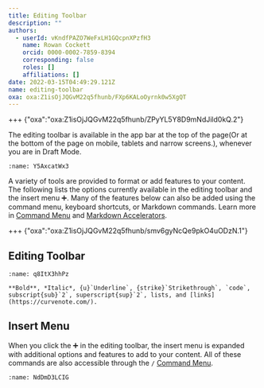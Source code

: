 ```yaml
---
title: Editing Toolbar
description: ""
authors:
  - userId: vKndfPAZO7WeFxLH1GQcpnXPzfH3
    name: Rowan Cockett
    orcid: 0000-0002-7859-8394
    corresponding: false
    roles: []
    affiliations: []
date: 2022-03-15T04:49:29.121Z
name: editing-toolbar
oxa: oxa:Z1isOjJQGvM22q5fhunb/FXp6KALoOyrnk0w5XgQT
---
```


+++ {"oxa":"oxa:Z1isOjJQGvM22q5fhunb/ZPyYL5Y8D9mNdJild0kQ.2"}

The editing toolbar is available in the app bar at the top of the page(Or at the bottom of the page on mobile, tablets and narrow screens.), whenever you are in Draft Mode.

```{figure} images/Z1isOjJQGvM22q5fhunb-DusY0EegfAR2jas6mpa8-v1.png
:name: Y5AxcatWx3
```

A variety of tools are provided to format or add features to your content. The following lists the options currently available in the editing toolbar and the insert menu ➕. Many of the features below can also be added using the command menu, keyboard shortcuts, or Markdown commands. Learn more in [Command Menu](oxa:Z1isOjJQGvM22q5fhunb/gKX5CnZEMGcUbygsA0dh "Command Menu") and [Markdown Accelerators](oxa:Z1isOjJQGvM22q5fhunb/CR4x2BBf2tUF5l0BmMNK "Markdown Accelerators").

+++ {"oxa":"oxa:Z1isOjJQGvM22q5fhunb/smv6gyNcQe9pkO4uODzN.1"}

## Editing Toolbar

```{figure} images/Z1isOjJQGvM22q5fhunb-2mimT2OCSmoZYXuzlG4x-v1.png
:name: q8ItX3hhPz

**Bold**, *Italic*, {u}`Underline`, {strike}`Strikethrough`, `code`, subscript{sub}`2`, superscript{sup}`2`, lists, and [links](https://curvenote.com/).
```

## Insert Menu

When you click the ➕ in the editing toolbar, the insert menu is expanded with additional options and features to add to your content. All of these commands are also accessible through the `/` [Command Menu](oxa:Z1isOjJQGvM22q5fhunb/gKX5CnZEMGcUbygsA0dh "Command Menu").

```{figure} images/Z1isOjJQGvM22q5fhunb-cFXLGsaOKxNyXBVTwtiS-v1.png
:name: NdDmD3LCIG
```


